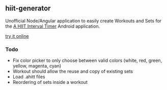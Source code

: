 ## hiit-generator

Unofficial Node/Angular application to easily create Workouts and Sets for the [A HIIT Interval Timer](https://play.google.com/store/apps/details?id=com.pimpimmobile.atimer) Android application.

[try it online](http://hiit.briac.net/)

### Todo

* Fix color picker to only choose between valid colors (white, red, green, yellow, magenta, cyan)
* Workout should allow the reuse and copy of existing sets
* Load .ahitt files
* Reordering of sets inside a workout

